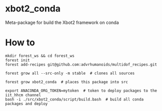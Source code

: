 # xbot2_conda
Meta-package for build the Xbot2 framework on conda

# How to
```
mkdir forest_ws && cd forest_ws
forest init
forest add-recipes git@github.com:advrhumanoids/multidof_recipes.git

forest grow all --src-only -m stable  # clones all sources

forest grow xbot2_conda  # places this package into src

export ANACONDA_ORG_TOKEN=mytoken  # token to deploy packages to the iit_hhcm channel
bash -i ./src/xbot2_conda/script/build.bash  # build all conda packages and deploy
```
